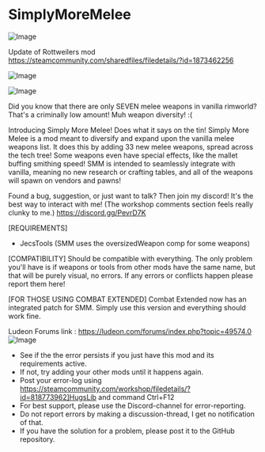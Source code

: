 # SimplyMoreMelee

![Image](https://i.imgur.com/buuPQel.png)

Update of Rottweilers mod
https://steamcommunity.com/sharedfiles/filedetails/?id=1873462256

![Image](https://i.imgur.com/pufA0kM.png)

	
![Image](https://i.imgur.com/Z4GOv8H.png)

Did you know that there are only SEVEN melee weapons in vanilla rimworld? That's a criminally low amount! Muh weapon diversity! :(

Introducing Simply More Melee! Does what it says on the tin! Simply More Melee is a mod meant to diversify and expand upon the vanilla melee weapons list. It does this by adding 33 new melee weapons, spread across the tech tree! Some weapons even have special effects, like the mallet buffing smithing speed! SMM is intended to seamlessly integrate with vanilla, meaning no new research or crafting tables, and all of the weapons will spawn on vendors and pawns!

Found a bug, suggestion, or just want to talk? Then join my discord! It's the best way to interact with me! (The workshop comments section feels really clunky to me.)
https://discord.gg/PevrD7K

[REQUIREMENTS]
- JecsTools (SMM uses the oversizedWeapon comp for some weapons)

[COMPATIBILITY]
Should be compatible with everything. The only problem you'll have is if weapons or tools from other mods have the same name, but that will be purely visual, no errors. If any errors or conflicts happen please report them here!

[FOR THOSE USING COMBAT EXTENDED]
Combat Extended now has an integrated patch for SMM. Simply use this version and everything should work fine.

Ludeon Forums link : https://ludeon.com/forums/index.php?topic=49574.0
![Image](https://i.imgur.com/PwoNOj4.png)



-  See if the the error persists if you just have this mod and its requirements active.
-  If not, try adding your other mods until it happens again.
-  Post your error-log using https://steamcommunity.com/workshop/filedetails/?id=818773962]HugsLib and command Ctrl+F12
-  For best support, please use the Discord-channel for error-reporting.
-  Do not report errors by making a discussion-thread, I get no notification of that.
-  If you have the solution for a problem, please post it to the GitHub repository.




